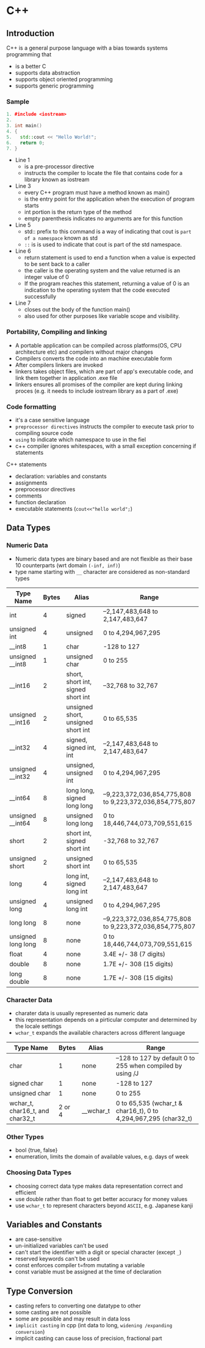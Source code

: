 # C++

## Introduction

C++ is a general purpose language with a bias towards systems programming that

- is a better C
- supports data abstraction
- supports object oriented programming
- supports generic programming

### Sample

```cpp
1. #include <iostream>
2.
3. int main()
4. {
5.   std::cout << "Hello World!";
6.   return 0;
7. }
```

- Line 1
  - is a pre-processor directive
  - instructs the compiler to locate the file that contains code for a library known as iostream
- Line 3
  - every C++ program must have a method known as main()
  - is the entry point for the application when the execution of program starts
  - int portion is the return type of the method
  - empty parenthesis indicates no arguments are for this function
- Line 5
  - std:: prefix to this command is a way of indicating that cout is `part of a namespace` known as std
  - `::` is is used to indicate that cout is part of the std namespace.
- Line 6
  - return statement is used to end a function when a value is expected to be sent back to a caller
  - the caller is the operating system and the value returned is an integer value of 0
  - If the program reaches this statement, returning a value of 0 is an indication to the operating system that the code executed successfully
- Line 7
  - closes out the body of the function main()
  - also used for other purposes like variable scope and visibility.

### Portability, Compiling and linking

- A portable application can be compiled across platforms(OS, CPU architecture etc) and compilers without major changes
- Compilers converts the code into an machine executable form
- After compilers linkers are invoked
- linkers takes object files, which are part of app's executable code, and link them together in application .exe file
- linkers ensures all promises of the compiler are kept during linking proces (e.g. it needs to include iostream library as a part of .exe)

### Code formatting

- it's a case sensitive language
- `preprocessor directives` instructs the compiler to execute task prior to compiling source code
- `using` to indicate which namespace to use in the fiel
- c++ compiler ignores whitespaces, with a small exception concerning if statements

C++ statements

- declaration: variables and constants
- assignments
- preprocessor directives
- comments
- function declaration
- executable statements (`cout<<"hello world";`)

## Data Types

### Numeric Data

- Numeric data types are binary based and are not flexible as their base 10 counterparts (wrt domain `(-inf, inf)`)
- type name starting with `__` character are considered as non-standard types

| Type Name          | Bytes | Alias                              | Range                                                   |
|--------------------|-------|------------------------------------|---------------------------------------------------------|
| int                | 4     | signed                             | –2,147,483,648 to 2,147,483,647                         |
| unsigned int       | 4     | unsigned                           | 0 to 4,294,967,295                                      |
| __int8             | 1     | char                               | -128 to 127                                             |
| unsigned __int8    | 1     | unsigned char                      | 0 to 255                                                |
| __int16            | 2     | short, short int, signed short int | –32,768 to 32,767                                       |
| unsigned __int16   | 2     | unsigned short, unsigned short int | 0 to 65,535                                             |
| __int32            | 4     | signed, signed int, int            | –2,147,483,648 to 2,147,483,647                         |
| unsigned __int32   | 4     | unsigned, unsigned int             | 0 to 4,294,967,295                                      |
| __int64            | 8     | long long, signed long long        | –9,223,372,036,854,775,808 to 9,223,372,036,854,775,807 |
| unsigned __int64   | 8     | unsigned long long                 | 0 to 18,446,744,073,709,551,615                         |
| short              | 2     | short int, signed short int        | -32,768 to 32,767                                       |
| unsigned short     | 2     | unsigned short int                 | 0 to 65,535                                             |
| long               | 4     | long int, signed long int          | –2,147,483,648 to 2,147,483,647                         |
| unsigned long      | 4     | unsigned long int                  | 0 to 4,294,967,295                                      |
| long long          | 8     | none                               | –9,223,372,036,854,775,808 to 9,223,372,036,854,775,807 |
| unsigned long long | 8     | none                               | 0 to 18,446,744,073,709,551,615                         |
| float              | 4     | none                               | 3.4E +/- 38 (7 digits)                                  |
| double             | 8     | none                               | 1.7E +/- 308 (15 digits)                                |
| long double        | 8     | none                               | 1.7E +/- 308 (15 digits)                                |

### Character Data

- charater data is usually represented as numeric data
- this representation depends on a pirticular computer and determined by the locale settings
- `wchar_t` expands the available characters across different language

| Type Name                       | Bytes  | Alias     | Range                                                           |
|---------------------------------|--------|-----------|-----------------------------------------------------------------|
| char                            | 1      | none      | –128 to 127 by default 0 to 255 when compiled by using /J       |
| signed char                     | 1      | none      | -128 to 127                                                     |
| unsigned char                   | 1      | none      | 0 to 255                                                        |
| wchar_t, char16_t, and char32_t | 2 or 4 | __wchar_t | 0 to 65,535 (wchar_t & char16_t), 0 to 4,294,967,295 (char32_t) |

### Other Types

- bool {true, false}
- enumeration, limits the domain of available values, e.g. days of week

### Choosing Data Types

- choosing correct data type makes data representation correct and efficient
- use double rather than float to get better accuracy for money values
- use `wchar_t` to represent characters beyond `ASCII`, e.g. Japanese kanji

## Variables and Constants

- are case-sensitive
- un-initialized variables can't be used
- can't start the identifier with a digit or special character (except `_`)
- reserved keywords can't be used
- const enforces compiler t=from mutating a variable
- const variable must be assigned at the time of declaration

## Type Conversion

- casting refers to converting one datatype to other
- some casting are not possible
- some are possible and may result in data loss
- `implicit casting` in cpp (int data to long, `widening /expanding conversion`)
- implicit casting can cause loss of precision, fractional part
